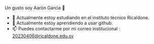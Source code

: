  Un gusto soy Aaròn Garcìa 👋
 
- 🔭 Actualmente estoy estudiando en el instituto tècnico Ricaldone.
- 🌱 Actualmente estoy aprendiendo a usar github.
- 📫 Puedes contactarme por mi correo institucional : 20230406@ricaldone.edu.sv

